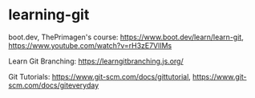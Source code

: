 # learning-git


boot.dev, ThePrimagen's course: https://www.boot.dev/learn/learn-git, https://www.youtube.com/watch?v=rH3zE7VlIMs

Learn Git Branching: https://learngitbranching.js.org/

Git Tutorials: https://www.git-scm.com/docs/gittutorial, https://www.git-scm.com/docs/giteveryday
